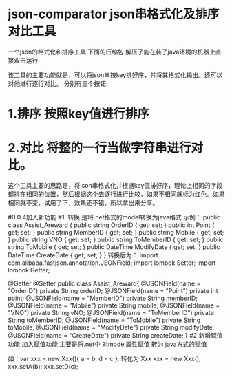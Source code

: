 # json-comparator json串格式化及排序对比工具
一个json的格式化和排序工具
下面的压缩包 解压了能在装了java环境的机器上直接双击运行

该工具的主要功能就是，可以将json串按key排好序，并将其格式化输出。还可以对他进行逐行对比。
分别有三个按钮:
# 1.排序 按照key值进行排序
# 2.对比 将整的一行当做字符串进行对比。

这个工具主要的思路是，将json串格式化并根据key值排好序，理论上相同的字段都排在相同的位置，然后根据这个去逐行进行比较，如果不相同就标为红色。如果相同就不变，试用了下，效果还不错，所以拿出来分享。


#0.0.4加入新功能 
#1. 转换 是将.net格式的model转换为java格式
示例：    public class Assist_Areward
       {
           public string OrderID { get; set; }
           public int Point { get; set; }
           public string MemberID { get; set; }
           public string Mobile { get; set; }
           public string VNO { get; set; }
           public string ToMemberID { get; set; }
           public string ToMobile { get; set; }
           public DateTime ModifyDate { get; set; }
           public DateTime CreateDate { get; set; }
       }
转换后为：
import com.alibaba.fastjson.annotation.JSONField;
import lombok.Setter;
import lombok.Getter;


@Getter
@Setter
public class Assist_Areward{
    @JSONField(name = "OrderID")
    private String orderID;
    @JSONField(name = "Point")
    private int point;
    @JSONField(name = "MemberID")
    private String memberID;
    @JSONField(name = "Mobile")
    private String mobile;
    @JSONField(name = "VNO")
    private String vNO;
    @JSONField(name = "ToMemberID")
    private String toMemberID;
    @JSONField(name = "ToMobile")
    private String toMobile;
    @JSONField(name = "ModifyDate")
    private String modifyDate;
    @JSONField(name = "CreateDate")
    private String createDate;
}
#2.新增赋值功能
加入赋值功能 主要是将.net中 对model属性赋值 转为 java方式的赋值

如：var xxx = new Xxx(){
    a = b,
    d = c
};
转化为
Xxx xxx = new Xxx();
xxx.setA(b);
xxx.setD(c);